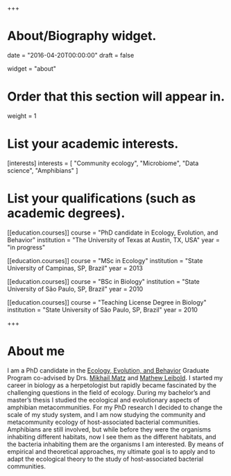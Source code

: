 +++
# About/Biography widget.

date = "2016-04-20T00:00:00"
draft = false

widget = "about"

# Order that this section will appear in.
weight = 1

# List your academic interests.
[interests]
  interests = [
    "Community ecology",
    "Microbiome",
    "Data science",
    "Amphibians"
  ]

# List your qualifications (such as academic degrees).
[[education.courses]]
  course = "PhD candidate in Ecology, Evolution, and Behavior"
  institution = "The University of Texas at Austin, TX, USA"
  year = "in progress"

[[education.courses]]
  course = "MSc in Ecology"
  institution = "State University of Campinas, SP, Brazil"
  year = 2013

[[education.courses]]
  course = "BSc in Biology"
  institution = "State University of São Paulo, SP, Brazil"
  year = 2010

[[education.courses]]
  course = "Teaching License Degree in Biology"
  institution = "State University of São Paulo, SP, Brazil"
  year = 2010
 
+++

# About me

I am a PhD candidate in the [Ecology, Evolution, and Behavior](https://cns.utexas.edu/eeb-graduate-program/) Graduate Program co-advised by Drs. [Mikhail Matz](https://matzlab.weebly.com/) and [Mathew Leibold](http://www.leiboldlab.com/). I started my career in biology as a herpetologist but rapidly became fascinated by the challenging questions in the field of ecology. During my bachelor’s and master’s thesis I studied the ecological and evolutionary aspects of amphibian metacommunities. For my PhD research I decided to change the scale of my study system, and I am now studying the community and metacommunity ecology of host-associated bacterial communities. Amphibians are still involved, but while before they were the organisms inhabiting different habitats, now I see them as the different habitats, and the bacteria inhabiting them are the organisms I am interested. By means of empirical and theoretical approaches, my ultimate goal is to apply and to adapt the ecological theory to the study of host-associated bacterial communities.